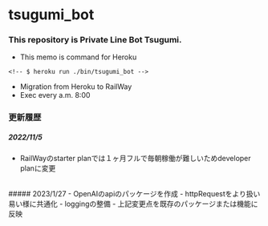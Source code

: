 # tsugumi_bot
### This repository is Private Line Bot Tsugumi.


- This memo is command for Heroku
```
<!-- $ heroku run ./bin/tsugumi_bot -->
```

- Migration from Heroku to RailWay
- Exec every a.m. 8:00

### 更新履歴
##### 2022/11/5
- RailWayのstarter planでは１ヶ月フルで毎朝稼働が難しいためdeveloper planに変更
<br>
##### 2023/1/27
- OpenAIのapiのパッケージを作成
- httpRequestをより扱い易い様に共通化
- loggingの整備
- 上記変更点を既存のパッケージまたは機能に反映
<br>
